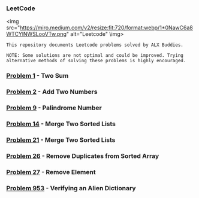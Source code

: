 ### LeetCode
<img src="https://miro.medium.com/v2/resize:fit:720/format:webp/1*0NawC6a8WTCYlNWSLooVTw.png" alt="Leetcode" \img>

```
This repository documents Leetcode problems solved by ALX Buddies.

NOTE: Some solutions are not optimal and could be improved. Trying alternative methods of solving these problems is highly encouraged.
```
### [Problem 1](https://leetcode.com/problems/two-sum/) - Two Sum
### [Problem 2](https://leetcode.com/problems/add-two-numbers/) - Add Two Numbers
### [Problem 9](https://leetcode.com/problems/palindrome-number/) - Palindrome Number
### [Problem 14](https://leetcode.com/problems/palindrome-number/) - Merge Two Sorted Lists
### [Problem 21](https://leetcode.com/problems/merge-two-sorted-lists/) - Merge Two Sorted Lists
### [Problem 26](https://leetcode.com/problems/remove-duplicates-from-sorted-array/) - Remove Duplicates from Sorted Array
### [Problem 27](https://leetcode.com/problems/remove-element/) - Remove Element
### [Problem 953](https://leetcode.com/problems/verifying-an-alien-dictionary/) - Verifying an Alien Dictionary
